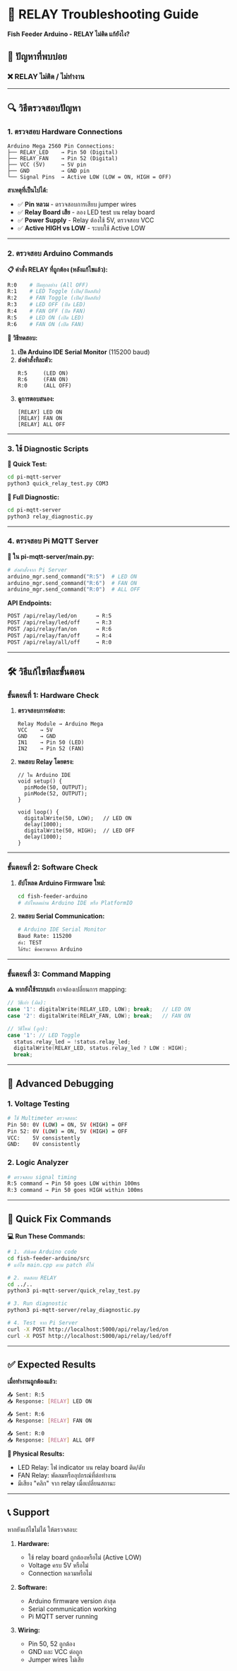 # 🔧 RELAY Troubleshooting Guide
**Fish Feeder Arduino - RELAY ไม่ติด แก้ยังไง?**

## 🚨 ปัญหาที่พบบ่อย

### ❌ **RELAY ไม่ติด / ไม่ทำงาน**

---

## 🔍 **วิธีตรวจสอบปัญหา**

### **1. ตรวจสอบ Hardware Connections**

```
Arduino Mega 2560 Pin Connections:
├── RELAY_LED    → Pin 50 (Digital)
├── RELAY_FAN    → Pin 52 (Digital)  
├── VCC (5V)     → 5V pin
├── GND          → GND pin
└── Signal Pins  → Active LOW (LOW = ON, HIGH = OFF)
```

**สาเหตุที่เป็นไปได้:**
- ✅ **Pin หลวม** - ตรวจสอบการเสียบ jumper wires
- ✅ **Relay Board เสีย** - ลอง LED test บน relay board
- ✅ **Power Supply** - Relay ต้องใช้ 5V, ตรวจสอบ VCC
- ✅ **Active HIGH vs LOW** - ระบบใช้ Active LOW

---

### **2. ตรวจสอบ Arduino Commands**

**📋 คำสั่ง RELAY ที่ถูกต้อง (หลังแก้ไขแล้ว):**

```bash
R:0    # ปิดทุกอย่าง (All OFF)
R:1    # LED Toggle (เปิด/ปิดสลับ)
R:2    # FAN Toggle (เปิด/ปิดสลับ)  
R:3    # LED OFF (ปิด LED)
R:4    # FAN OFF (ปิด FAN)
R:5    # LED ON (เปิด LED)
R:6    # FAN ON (เปิด FAN)
```

**🧪 วิธีทดสอบ:**

1. **เปิด Arduino IDE Serial Monitor** (115200 baud)
2. **ส่งคำสั่งทีละตัว:**
   ```
   R:5     (LED ON)
   R:6     (FAN ON)
   R:0     (ALL OFF)
   ```
3. **ดูการตอบสนอง:**
   ```
   [RELAY] LED ON
   [RELAY] FAN ON  
   [RELAY] ALL OFF
   ```

---

### **3. ใช้ Diagnostic Scripts**

**🐍 Quick Test:**
```bash
cd pi-mqtt-server
python3 quick_relay_test.py COM3
```

**🔧 Full Diagnostic:**
```bash
cd pi-mqtt-server  
python3 relay_diagnostic.py
```

---

### **4. ตรวจสอบ Pi MQTT Server**

**📡 ใน pi-mqtt-server/main.py:**

```python
# ส่งคำสั่งจาก Pi Server
arduino_mgr.send_command("R:5")  # LED ON
arduino_mgr.send_command("R:6")  # FAN ON
arduino_mgr.send_command("R:0")  # ALL OFF
```

**API Endpoints:**
```bash
POST /api/relay/led/on      → R:5
POST /api/relay/led/off     → R:3  
POST /api/relay/fan/on      → R:6
POST /api/relay/fan/off     → R:4
POST /api/relay/all/off     → R:0
```

---

## 🛠️ **วิธีแก้ไขทีละขั้นตอน**

### **ขั้นตอนที่ 1: Hardware Check**

1. **ตรวจสอบการต่อสาย:**
   ```
   Relay Module → Arduino Mega
   VCC    → 5V
   GND    → GND  
   IN1    → Pin 50 (LED)
   IN2    → Pin 52 (FAN)
   ```

2. **ทดสอบ Relay โดยตรง:**
   ```arduino
   // ใน Arduino IDE
   void setup() {
     pinMode(50, OUTPUT);
     pinMode(52, OUTPUT);
   }
   
   void loop() {
     digitalWrite(50, LOW);   // LED ON
     delay(1000);
     digitalWrite(50, HIGH);  // LED OFF
     delay(1000);
   }
   ```

---

### **ขั้นตอนที่ 2: Software Check**

1. **อัปโหลด Arduino Firmware ใหม่:**
   ```bash
   cd fish-feeder-arduino
   # อัปโหลดผ่าน Arduino IDE หรือ PlatformIO
   ```

2. **ทดสอบ Serial Communication:**
   ```bash
   # Arduino IDE Serial Monitor
   Baud Rate: 115200
   ส่ง: TEST
   ได้รับ: ข้อความจาก Arduino
   ```

---

### **ขั้นตอนที่ 3: Command Mapping**

**⚠️ หากยังใช้ระบบเก่า** อาจต้องเปลี่ยนการ mapping:

```cpp
// วิธีเก่า (ผิด):
case '1': digitalWrite(RELAY_LED, LOW); break;   // LED ON
case '2': digitalWrite(RELAY_FAN, LOW); break;   // FAN ON

// วิธีใหม่ (ถูก):
case '1': // LED Toggle
  status.relay_led = !status.relay_led;
  digitalWrite(RELAY_LED, status.relay_led ? LOW : HIGH);
  break;
```

---

## 🔬 **Advanced Debugging**

### **1. Voltage Testing**
```bash
# ใช้ Multimeter ตรวจสอบ:
Pin 50: 0V (LOW) = ON, 5V (HIGH) = OFF
Pin 52: 0V (LOW) = ON, 5V (HIGH) = OFF
VCC:    5V consistently
GND:    0V consistently
```

### **2. Logic Analyzer**
```bash
# ตรวจสอบ signal timing
R:5 command → Pin 50 goes LOW within 100ms
R:3 command → Pin 50 goes HIGH within 100ms
```

---

## 🚀 **Quick Fix Commands**

**💻 Run These Commands:**

```bash
# 1. อัปเดต Arduino code
cd fish-feeder-arduino/src
# แก้ไข main.cpp ตาม patch ที่ให้

# 2. ทดสอบ RELAY
cd ../..
python3 pi-mqtt-server/quick_relay_test.py

# 3. Run diagnostic
python3 pi-mqtt-server/relay_diagnostic.py

# 4. Test จาก Pi Server
curl -X POST http://localhost:5000/api/relay/led/on
curl -X POST http://localhost:5000/api/relay/led/off
```

---

## ✅ **Expected Results**

**เมื่อทำงานถูกต้องแล้ว:**

```bash
📤 Sent: R:5
📥 Response: [RELAY] LED ON

📤 Sent: R:6  
📥 Response: [RELAY] FAN ON

📤 Sent: R:0
📥 Response: [RELAY] ALL OFF
```

**🎯 Physical Results:**
- LED Relay: ไฟ indicator บน relay board ติด/ดับ
- FAN Relay: พัดลมหรืออุปกรณ์ที่ต่อทำงาน
- มีเสียง "คลิก" จาก relay เมื่อเปลี่ยนสถานะ

---

## 📞 **Support**

หากยังแก้ไขไม่ได้ ให้ตรวจสอบ:

1. **Hardware:**
   - ใช้ relay board ถูกต้องหรือไม่ (Active LOW)
   - Voltage ครบ 5V หรือไม่
   - Connection หลวมหรือไม่

2. **Software:**  
   - Arduino firmware version ล่าสุด
   - Serial communication working
   - Pi MQTT server running

3. **Wiring:**
   - Pin 50, 52 ถูกต้อง
   - GND และ VCC ต่อถูก
   - Jumper wires ไม่เสีย 